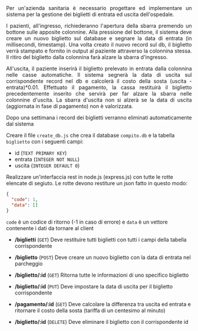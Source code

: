 <div align="justify">
Per un'azienda sanitaria è necessario progettare ed implementare un sistema per la gestione dei biglietti di entrata ed uscita dell'ospedale.

I pazienti, all'ingresso, richiederanno l'apertura della sbarra premendo un bottone sulle apposite colonnine.
Alla pressione del bottone, il sistema deve creare un nuovo biglietto sul database e segnare la data di entrata (in millisecondi, timestamp). 
Una volta creato il nuovo record sul db, il biglietto verrà stampato e fornito in output al paziente attraverso la colonnina stessa. 
Il ritiro del biglietto dalla colonnina farà alzare la sbarra d'ingresso.

All'uscita, il paziente inserirà il biglietto prelevato in entrata dalla colonnina nelle casse automatiche. Il sistema segnerà la data di uscita sul corrispondente record nel db e calcolerà il costo della sosta (uscita - entrata)*0.01.
Effettuato il pagamento, la cassa restituirà il biglietto precedentemente inserito che servirà per far alzare la sbarra nelle colonnine d'uscita.
La sbarra d'uscita non si alzerà se la data di uscita (aggiornata in fase di pagamento) non è valorizzata.

Dopo una settimana i record dei biglietti verranno eliminati automaticamente dal sistema 

</div>

Creare il file `create_db.js` che crea il database `compito.db` e la tabella `biglietto` con i seguenti campi:
* id (`TEXT PRIMARY KEY`)
* entrata (`INTEGER NOT NULL`)
* uscita (`INTEGER DEFAULT 0`)

Realizzare un'interfaccia rest in node.js (express.js) con tutte le rotte elencate di segiuto.
Le rotte devono restiture un json fatto in questo modo:

```json
{
  "code": 1,
  "data": []
}
```

`code` è un codice di ritorno (-1 in caso di errore) e `data` è un vettore contenente i dati da tornare al client


* **/biglietti** (`GET`)
Deve restituire tutti biglietti con tutti i campi della tabella corrispondente

* **/biglietto** (`POST`)
Deve creare un nuovo biglietto con la data di entrata nel parcheggio

* **/biglietto/:id** (`GET`)
Ritorna tutte le informazioni di uno specifico biglietto

* **/biglietto/:id** (`PUT`)
Deve impostare la data di uscita per il biglietto corrispondente

* **/pagamento/:id** (`GET`)
Deve calcolare la differenza tra uscita ed entrata e ritornare il costo della sosta (tariffa di un centesimo al minuto)

* **/biglietto/:id** (`DELETE`)
Deve eliminare il biglietto con il corrispondente id
  

